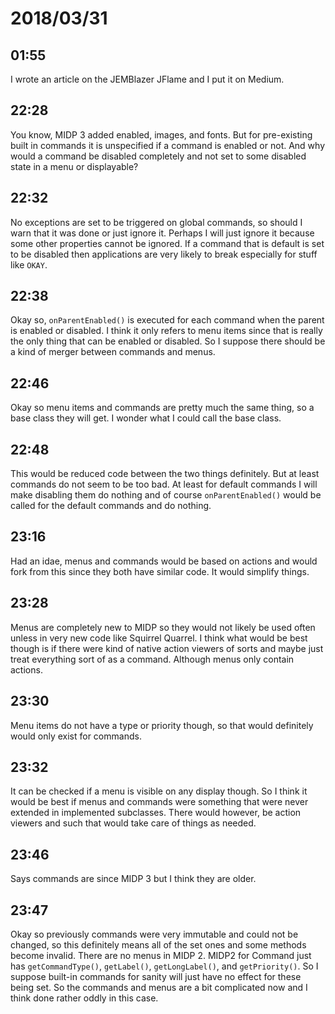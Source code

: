 # 2018/03/31

## 01:55

I wrote an article on the JEMBlazer JFlame and I put it on Medium.

## 22:28

You know, MIDP 3 added enabled, images, and fonts. But for pre-existing
built in commands it is unspecified if a command is enabled or not. And why
would a command be disabled completely and not set to some disabled state in
a menu or displayable?

## 22:32

No exceptions are set to be triggered on global commands, so should I warn
that it was done or just ignore it. Perhaps I will just ignore it because
some other properties cannot be ignored. If a command that is default is
set to be disabled then applications are very likely to break especially
for stuff like `OKAY`.

## 22:38

Okay so, `onParentEnabled()` is executed for each command when the parent is
enabled or disabled. I think it only refers to menu items since that is really
the only thing that can be enabled or disabled. So I suppose there should be a
kind of merger between commands and menus.

## 22:46

Okay so menu items and commands are pretty much the same thing, so a base class
they will get. I wonder what I could call the base class.

## 22:48

This would be reduced code between the two things definitely. But at least
commands do not seem to be too bad. At least for default commands I will make
disabling them do nothing and of course `onParentEnabled()` would be called for
the default commands and do nothing.

## 23:16

Had an idae, menus and commands would be based on actions and would fork from
this since they both have similar code. It would simplify things.

## 23:28

Menus are completely new to MIDP so they would not likely be used often unless
in very new code like Squirrel Quarrel. I think what would be best though is
if there were kind of native action viewers of sorts and maybe just treat
everything sort of as a command. Although menus only contain actions.

## 23:30

Menu items do not have a type or priority though, so that would definitely
would only exist for commands.

## 23:32

It can be checked if a menu is visible on any display though. So I think it
would be best if menus and commands were something that were never extended
in implemented subclasses. There would however, be action viewers and such
that would take care of things as needed.

## 23:46

Says commands are since MIDP 3 but I think they are older.

## 23:47

Okay so previously commands were very immutable and could not be changed, so
this definitely means all of the set ones and some methods become invalid.
There are no menus in MIDP 2. MIDP2 for Command just has `getCommandType()`,
`getLabel()`, `getLongLabel()`, and `getPriority()`. So I suppose built-in
commands for sanity will just have no effect for these being set. So the
commands and menus are a bit complicated now and I think done rather oddly
in this case.
